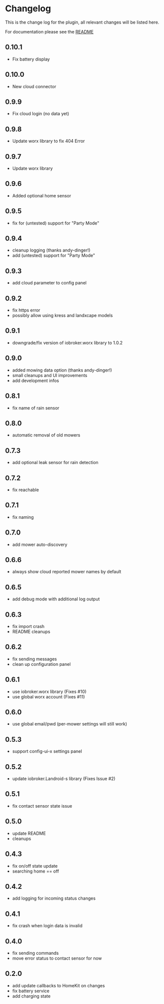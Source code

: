 # Changelog
This is the change log for the plugin, all relevant changes will be listed here.

For documentation please see the [README](https://github.com/normen/homebridge-landroid/blob/master/README.md)

## 0.10.1
- Fix battery display

## 0.10.0
- New cloud connector

## 0.9.9
- Fix cloud login (no data yet)

## 0.9.8
- Update worx library to fix 404 Error

## 0.9.7
- Update worx library

## 0.9.6
- Added optional home sensor

## 0.9.5
- fix for (untested) support for "Party Mode"

## 0.9.4
- cleanup logging (thanks andy-dinger!)
- add (untested) support for "Party Mode"

## 0.9.3
- add cloud parameter to config panel

## 0.9.2
- fix https error
- possibly allow using kress and landxcape models

## 0.9.1
- downgrade/fix version of iobroker.worx library to 1.0.2

## 0.9.0    
- added mowing data option (thanks andy-dinger!)
- small cleanups and UI improvements
- add development infos
## 0.8.1

- fix name of rain sensor

## 0.8.0
- automatic removal of old mowers

## 0.7.3
- add optional leak sensor for rain detection

## 0.7.2
- fix reachable

## 0.7.1
- fix naming

## 0.7.0
- add mower auto-discovery

## 0.6.6
- always show cloud reported mower names by default

## 0.6.5
- add debug mode with additional log output

## 0.6.3
- fix import crash
- README cleanups

## 0.6.2
- fix sending messages
- clean up configuration panel

## 0.6.1
- use iobroker.worx library (Fixes #10)
- use global worx account (Fixes #11)

## 0.6.0
- use global email/pwd (per-mower settings will still work)

## 0.5.3
- support config-ui-x settings panel

## 0.5.2
- update iobroker.Landroid-s library (Fixes Issue #2)

## 0.5.1
- fix contact sensor state issue

## 0.5.0
- update README
- cleanups

## 0.4.3
- fix on/off state update
- searching home == off

## 0.4.2
- add logging for incoming status changes

## 0.4.1
- fix crash when login data is invalid

## 0.4.0
- fix sending commands
- move error status to contact sensor for now

## 0.2.0
- add update callbacks to HomeKit on changes
- fix battery service
- add charging state

